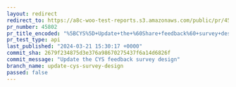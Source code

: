 ```yaml
---
layout: redirect
redirect_to: https://a8c-woo-test-reports.s3.amazonaws.com/public/pr/45802/api/index.html
pr_number: 45802
pr_title_encoded: "%5BCYS%5D+Update+the+%60Share+feedback%60+survey+design"
pr_test_type: api
last_published: "2024-03-21 15:30:17 +0000"
commit_sha: 2679f234875d3e376a98670275437f6a14d6826f
commit_message: "Update the CYS feedback survey design"
branch_name: update-cys-survey-design
passed: false
---
```

